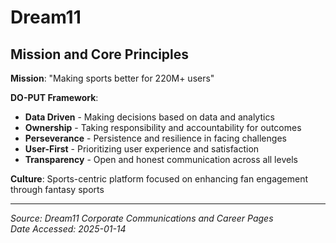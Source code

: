 # Dream11

## Mission and Core Principles

**Mission**: "Making sports better for 220M+ users"

**DO-PUT Framework**:
- **Data Driven** - Making decisions based on data and analytics
- **Ownership** - Taking responsibility and accountability for outcomes
- **Perseverance** - Persistence and resilience in facing challenges
- **User-First** - Prioritizing user experience and satisfaction
- **Transparency** - Open and honest communication across all levels

**Culture**: Sports-centric platform focused on enhancing fan engagement through fantasy sports

---
*Source: Dream11 Corporate Communications and Career Pages*  
*Date Accessed: 2025-01-14*